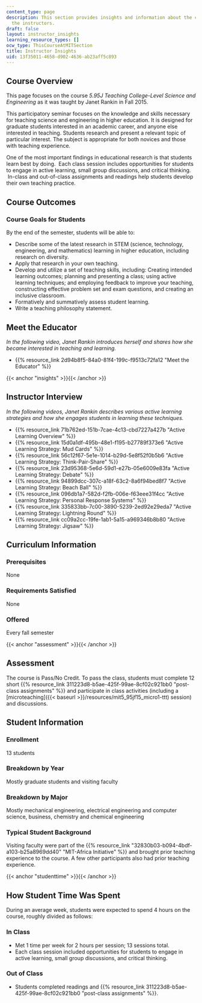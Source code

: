 ```yaml
---
content_type: page
description: This section provides insights and information about the course from
  the instructors.
draft: false
layout: instructor_insights
learning_resource_types: []
ocw_type: ThisCourseAtMITSection
title: Instructor Insights
uid: 13f35011-4658-d902-4636-ab23aff5c893
---
```

## Course Overview

This page focuses on the course *5.95J Teaching College-Level Science and Engineering* as it was taught by Janet Rankin in Fall 2015.

This participatory seminar focuses on the knowledge and skills necessary for teaching science and engineering in higher education. It is designed for graduate students interested in an academic career, and anyone else interested in teaching. Students research and present a relevant topic of particular interest. The subject is appropriate for both novices and those with teaching experience.

One of the most important findings in educational research is that students learn best by doing.  Each class session includes opportunities for students to engage in active learning, small group discussions, and critical thinking.  In-class and out-of-class assignments and readings help students develop their own teaching practice.

## Course Outcomes

### Course Goals for Students

By the end of the semester, students will be able to:

- Describe some of the latest research in STEM (science, technology, engineering, and mathematics) learning in higher education, including research on diversity.
- Apply that research in your own teaching.
- Develop and utilize a set of teaching skills, including: Creating intended learning outcomes; planning and presenting a class; using active learning techniques; and employing feedback to improve your teaching, constructing effective problem set and exam questions, and creating an inclusive classroom.
- Formatively and summatively assess student learning.
- Write a teaching philosophy statement.

## Meet the Educator

*In the following video, Janet Rankin introduces herself and shares how she became interested in teaching and learning.*

- {{% resource_link 2d94b8f5-84a0-81f4-199c-f9513c72fa12 "Meet the Educator" %}}

{{< anchor "insights" >}}{{< /anchor >}}

## Instructor Interview

*In the following videos, Janet Rankin describes various active learning strategies and how she engages students in learning these techniques.*

- {{% resource_link 71b762ed-151b-7cae-4c13-cbd7227a427b "Active Learning Overview" %}}
- {{% resource_link 15d0a1df-495b-48e1-f195-b27789f373e6 "Active Learning Strategy: Mud Cards" %}}
- {{% resource_link 56c12f67-5e1e-1014-b29d-5e8f52f0b5b6 "Active Learning Strategy: Think-Pair-Share" %}}
- {{% resource_link 23d95368-5e6d-59d1-e27b-05e6009e83fa "Active Learning Strategy: Debate" %}}
- {{% resource_link 94899dcc-307c-a18f-63c2-8a6f94bed8f7 "Active Learning Strategy: Beach Ball" %}}
- {{% resource_link 096db1a7-582d-f2fb-006e-f63eee31f4cc "Active Learning Strategy: Personal Response Systems" %}}
- {{% resource_link 335833bb-7c00-3890-5239-2ed92e29eda7 "Active Learning Strategy: Lightning Round" %}}
- {{% resource_link cc09a2cc-19fe-1ab1-5a15-a969346b8b80 "Active Learning Strategy: Jigsaw" %}}

## Curriculum Information

### Prerequisites

None

### Requirements Satisfied

None

### Offered

Every fall semester

{{< anchor "assessment" >}}{{< /anchor >}}

## Assessment

The course is Pass/No Credit. To pass the class, students must complete 12 short {{% resource_link 311223d8-b5ae-425f-99ae-8cf02c921bb0 "post-class assignments" %}} and participate in class activities (including a \[microteaching\]({{< baseurl >}}/resources/mit5\_95jf15\_micro1-ttt) session) and discussions.

## Student Information

### Enrollment

13 students

### Breakdown by Year

Mostly graduate students and visiting faculty

### Breakdown by Major

Mostly mechanical engineering, electrical engineering and computer science, business, chemistry and chemical engineering

### Typical Student Background

Visiting faculty were part of the {{% resource_link "32830b03-b094-4bdf-a103-b25a8969dd40" "MIT-Africa Initiative" %}} and brought prior teaching experience to the course. A few other participants also had prior teaching experience.

{{< anchor "studenttime" >}}{{< /anchor >}}

## How Student Time Was Spent

During an average week, students were expected to spend 4 hours on the course, roughly divided as follows:

### In Class

- Met 1 time per week for 2 hours per session; 13 sessions total.
- Each class session included opportunities for students to engage in active learning, small group discussions, and critical thinking.

### Out of Class

- Students completed readings and {{% resource_link 311223d8-b5ae-425f-99ae-8cf02c921bb0 "post-class assignments" %}}.